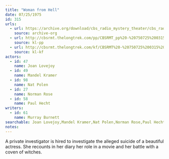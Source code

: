 ```yaml
---
title: "Woman from Hell"
date: 07/25/1975
id: 315
urls: 
  - url: https://archive.org/download/cbs_radio_mystery_theater/cbs_radio_mystery_theater-0301-0350.zip/cbs_radio_mystery_theater-0301-0350%2Fcbsrmt_0315_woman_from_hell.mp3
    source: archive-org
  - url: http://cbsrmt.thelongtrek.com/pp/CBSRMT_pp%20-%20750725%200315%20Woman%20from%20Hell.mp3
    source: kl-pp
  - url: http://cbsrmt.thelongtrek.com/kf/CBSRMT%20-%20750725%200315%20Woman%20From%20Hell_kf.mp3
    source: kl-kf
actors:  
  - id: 47
    name: Joan Lovejoy  
  - id: 49
    name: Mandel Kramer  
  - id: 98
    name: Nat Polen  
  - id: 27
    name: Norman Rose  
  - id: 58
    name: Paul Hecht
writers:  
  - id: 61
    name: Murray Burnett
searchable: Joan Lovejoy,Mandel Kramer,Nat Polen,Norman Rose,Paul Hecht Murray Burnett
notes:  
---
```

A private investigator is hired to investigate the alleged suicide of a beautiful actress. She recounts in her diary her role in a movie and her battle with a coven of witches.